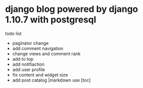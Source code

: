
# django blog powered by django 1.10.7 with postgresql 

todo list

- paginator change
- add comment navigation
- change views and comment rank
- add to top
- add notifiaction
- add user profile
- fix content and widget size
- add post catalog |markdown use [toc]



